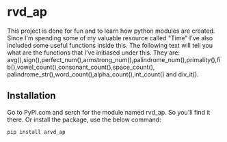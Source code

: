 # rvd_ap

This project is done for fun and to learn how python modules are created. Since I'm spending some of my valuable resource called "Time" 
I've also included some useful functions inside this. The following text will tell you what are the functions that I've initiased under this.
They are: avg(),sign(),perfect_num(),armstrong_num(),palindrome_num(),primality(),fib(),vowel_count(),consonant_count(),space_count(),
palindrome_str(),word_count(),alpha_count(),int_count() and div_it().

## Installation

Go to PyPI.com and serch for the module named rvd_ap. So you'll find it there.
Or install the package, use the below command:

```sh
pip install arvd_ap
